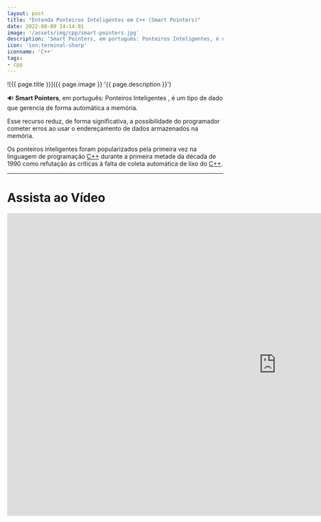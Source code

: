 ```yaml
---
layout: post
title: "Entenda Ponteiros Inteligentes em C++ (Smart Pointers)"
date: 2022-08-09 14:14:01
image: '/assets/img/cpp/smart-pointers.jpg'
description: 'Smart Pointers, em português: Ponteiros Inteligentes, é um tipo de dado que gerencia de forma automática a memória.'
icon: 'ion:terminal-sharp'
iconname: 'C++'
tags:
- cpp
---
```


![{{ page.title }}]({{ page.image }} '{{ page.description }}')

🔊 **Smart Pointers**, em português: Ponteiros Inteligentes , é um tipo de dado que gerencia de forma automática a memória.

Esse recurso reduz, de forma significativa, a possibilidade do programador cometer erros ao usar o endereçamento de dados armazenados na memória.

Os ponteiros inteligentes foram popularizados pela primeira vez na linguagem de programação [C++](https://terminalroot.com.br/tags#cpp) durante a primeira metade da década de 1990 como refutação às críticas à falta de coleta automática de lixo do [C++](https://terminalroot.com.br/cpp).

---

# Assista ao Vídeo

<iframe width="1253" height="705" src="https://www.youtube.com/embed/7NF3kuaJdL8" title="YouTube video player" frameborder="0" allow="accelerometer; autoplay; clipboard-write; encrypted-media; gyroscope; picture-in-picture" allowfullscreen></iframe>



